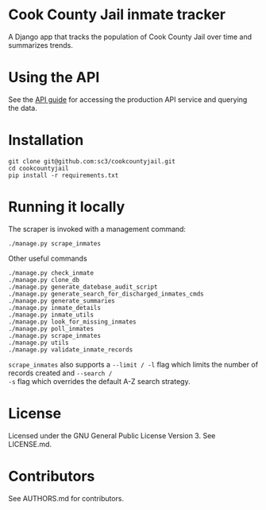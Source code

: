# Cook County Jail inmate tracker

A Django app that tracks the population of Cook County Jail over time
and summarizes trends.

# Using the API

See the [API guide](https://github.com/sc3/cookcountyjail/wiki/API-guide)
for accessing the production API service and querying the data.

# Installation

```
git clone git@github.com:sc3/cookcountyjail.git
cd cookcountyjail
pip install -r requirements.txt
```

# Running it locally

The scraper is invoked with a management command:

```
./manage.py scrape_inmates
```

Other useful commands
```
./manage.py check_inmate
./manage.py clone_db
./manage.py generate_datebase_audit_script
./manage.py generate_search_for_discharged_inmates_cmds
./manage.py generate_summaries
./manage.py inmate_details
./manage.py inmate_utils
./manage.py look_for_missing_inmates
./manage.py poll_inmates
./manage.py scrape_inmates
./manage.py utils
./manage.py validate_inmate_records
```

<code>scrape_inmates</code> also supports a <code>--limit / -l</code>
flag which limits the number of records created and <code>--search /
-s</code> flag which overrides the default A-Z search strategy. 

# License

Licensed under the GNU General Public License Version 3.
See LICENSE.md.

# Contributors

See AUTHORS.md for contributors.
